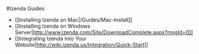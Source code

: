 #Izenda Guides

* [[Installing Izenda on Mac|/Guides/Mac-Install]]
* [[Installing Izenda on Windows Server|http://www.izenda.com/Site/DownloadComplete.aspx?msgId=0]]
* [[Integrating Izenda Into Your Website|http://wiki.izenda.us/Integration/Quick-Start]]